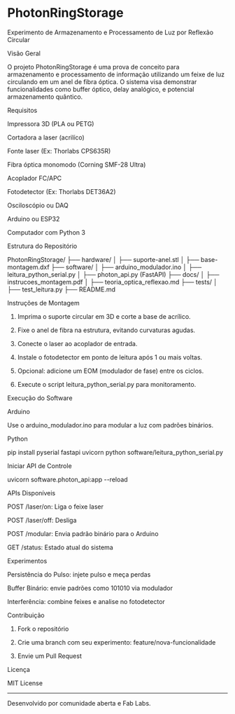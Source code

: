 # PhotonRingStorage

Experimento de Armazenamento e Processamento de Luz por Reflexão Circular

Visão Geral

O projeto PhotonRingStorage é uma prova de conceito para armazenamento e processamento de informação utilizando um feixe de luz circulando em um anel de fibra óptica. O sistema visa demonstrar funcionalidades como buffer óptico, delay analógico, e potencial armazenamento quântico.

Requisitos

Impressora 3D (PLA ou PETG)

Cortadora a laser (acrilíco)

Fonte laser (Ex: Thorlabs CPS635R)

Fibra óptica monomodo (Corning SMF-28 Ultra)

Acoplador FC/APC

Fotodetector (Ex: Thorlabs DET36A2)

Osciloscópio ou DAQ

Arduino ou ESP32

Computador com Python 3


Estrutura do Repositório

PhotonRingStorage/
├── hardware/
│   ├── suporte-anel.stl
│   ├── base-montagem.dxf
├── software/
│   ├── arduino_modulador.ino
│   ├── leitura_python_serial.py
│   ├── photon_api.py (FastAPI)
├── docs/
│   ├── instrucoes_montagem.pdf
│   ├── teoria_optica_reflexao.md
├── tests/
│   ├── test_leitura.py
├── README.md

Instruções de Montagem

1. Imprima o suporte circular em 3D e corte a base de acrílico.


2. Fixe o anel de fibra na estrutura, evitando curvaturas agudas.


3. Conecte o laser ao acoplador de entrada.


4. Instale o fotodetector em ponto de leitura após 1 ou mais voltas.


5. Opcional: adicione um EOM (modulador de fase) entre os ciclos.


6. Execute o script leitura_python_serial.py para monitoramento.



Execução do Software

Arduino

Use o arduino_modulador.ino para modular a luz com padrões binários.


Python

pip install pyserial fastapi uvicorn
python software/leitura_python_serial.py

Iniciar API de Controle

uvicorn software.photon_api:app --reload

APIs Disponíveis

POST /laser/on: Liga o feixe laser

POST /laser/off: Desliga

POST /modular: Envia padrão binário para o Arduino

GET /status: Estado atual do sistema


Experimentos

Persistência do Pulso: injete pulso e meça perdas

Buffer Binário: envie padrões como 101010 via modulador

Interferência: combine feixes e analise no fotodetector


Contribuição

1. Fork o repositório


2. Crie uma branch com seu experimento: feature/nova-funcionalidade


3. Envie um Pull Request



Licença

MIT License


---

Desenvolvido por comunidade aberta e Fab Labs.

